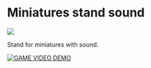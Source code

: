 # Miniatures stand sound

<a href="https://www.thingiverse.com/thing:6108751" alt="Thingiverse thing">
        <img src="https://img.shields.io/badge/Thingiverse-248BFB.svg?style=for-the-badge&logo=Thingiverse&logoColor=white" /></a>

Stand for miniatures with sound.

[![GAME VIDEO DEMO](http://img.youtube.com/vi/vCKdGLf996Q/0.jpg)](http://www.youtube.com/watch?v=vCKdGLf996Q)
